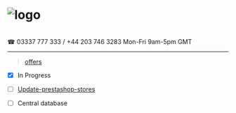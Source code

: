 # ![logo](https://goodhealthnaturally.com/img/logo-1637795175.jpg)
<br>
☎ 03337 777 333 / +44 203 746 3283  Mon-Fri 9am-5pm GMT
  <br><hr>
  
  > [offers](https://goodhealthnaturally.com/223-offers)
  
  
  
- [x] In Progress
- [ ] [Update-prestashop-stores](https://github.com/good-health-naturally-workplace/Update-prestashop-stores)
- [ ] Central database


